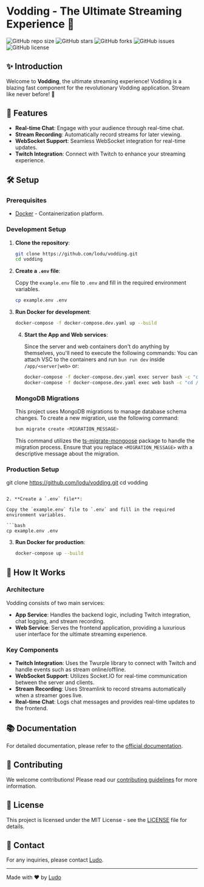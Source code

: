 # Vodding - The Ultimate Streaming Experience 🚀

![GitHub repo size](https://img.shields.io/github/repo-size/lodu/vodding?style=for-the-badge&color=blueviolet)
![GitHub stars](https://img.shields.io/github/stars/lodu/vodding?style=for-the-badge&color=blueviolet)
![GitHub forks](https://img.shields.io/github/forks/lodu/vodding?style=for-the-badge&color=blueviolet)
![GitHub issues](https://img.shields.io/github/issues/lodu/vodding?style=for-the-badge&color=blueviolet)
![GitHub license](https://img.shields.io/github/license/lodu/vodding?style=for-the-badge&color=blueviolet)

## ✨ Introduction

Welcome to **Vodding**, the ultimate streaming experience! Vodding is a blazing fast component for the revolutionary Vodding application. Stream like never before! 🎉

## 🎯 Features

- **Real-time Chat**: Engage with your audience through real-time chat.
- **Stream Recording**: Automatically record streams for later viewing.
- **WebSocket Support**: Seamless WebSocket integration for real-time updates.
- **Twitch Integration**: Connect with Twitch to enhance your streaming experience.

## 🛠️ Setup

### Prerequisites

- [Docker](https://www.docker.com) - Containerization platform.

### Development Setup

1. **Clone the repository**:

   ```bash
   git clone https://github.com/lodu/vodding.git
   cd vodding
   ```

2. **Create a `.env` file**:

   Copy the `example.env` file to `.env` and fill in the required environment variables.

   ```bash
   cp example.env .env
   ```

3. **Run Docker for development**:

   ```bash
   docker-compose -f docker-compose.dev.yaml up --build
   ```

   4. **Start the App and Web services**:

      Since the server and web containers don't do anything by themselves, you'll need to execute the following commands:
      You can attach VSC to the containers and run `bun run dev` inside `/app/<server|web>` or:

      ```bash
      docker-compose -f docker-compose.dev.yaml exec server bash -c "cd /app/server && bun run dev"
      docker-compose -f docker-compose.dev.yaml exec web bash -c "cd /app/web && bun run dev"
      ```

   ### MongoDB Migrations

   This project uses MongoDB migrations to manage database schema changes. To create a new migration, use the following command:

   ```sh
   bun migrate create <MIGRATION_MESSAGE>
   ```

   This command utilizes the [ts-migrate-mongoose](https://www.npmjs.com/package/ts-migrate-mongoose) package to handle the migration process. Ensure that you replace `<MIGRATION_MESSAGE>` with a descriptive message about the migration.

### Production Setup

git clone https://github.com/lodu/vodding.git
cd vodding

````

2. **Create a `.env` file**:

Copy the `example.env` file to `.env` and fill in the required environment variables.

```bash
cp example.env .env
````

3. **Run Docker for production**:

   ```bash
   docker-compose up --build
   ```

## 🚀 How It Works

### Architecture

Vodding consists of two main services:

- **App Service**: Handles the backend logic, including Twitch integration, chat logging, and stream recording.
- **Web Service**: Serves the frontend application, providing a luxurious user interface for the ultimate streaming experience.

### Key Components

- **Twitch Integration**: Uses the Twurple library to connect with Twitch and handle events such as stream online/offline.
- **WebSocket Support**: Utilizes Socket.IO for real-time communication between the server and clients.
- **Stream Recording**: Uses Streamlink to record streams automatically when a streamer goes live.
- **Real-time Chat**: Logs chat messages and provides real-time updates to the frontend.

## 📚 Documentation

For detailed documentation, please refer to the [official documentation](https://github.com/lodu/vodding).

## 🤝 Contributing

We welcome contributions! Please read our [contributing guidelines](https://github.com/lodu/vodding/blob/main/CONTRIBUTING.md) for more information.

## 📜 License

This project is licensed under the MIT License - see the [LICENSE](https://github.com/lodu/vodding/blob/main/LICENSE) file for details.

## 💬 Contact

For any inquiries, please contact [Ludo](mailto:ludo@lodu.dev).

---

Made with ❤️ by [Ludo](https://github.com/lodu)
